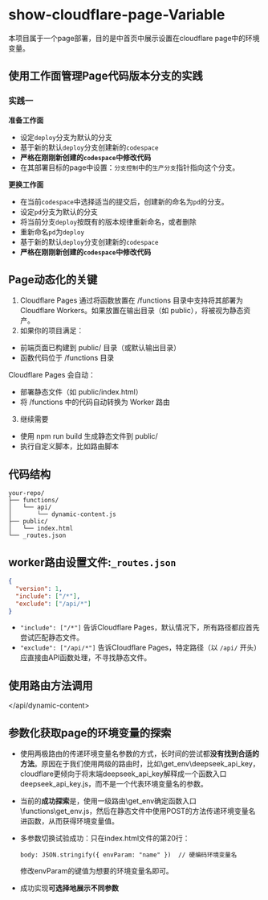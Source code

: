 # show-cloudflare-page-Variable
本项目属于一个page部署，目的是中首页中展示设置在cloudflare page中的环境变量。
## 使用工作面管理Page代码版本分支的实践
### 实践一    
**准备工作面**
- 设定`deploy`分支为默认的分支
- 基于新的默认`deploy`分支创建新的`codespace`
- **严格在刚刚新创建的`codespace`中修改代码**
- 在其部署目标的page中设置：`分支控制`中的`生产分支`指针指向这个分支。 

**更换工作面**
- 在当前`codespace`中选择适当的提交后，创建新的命名为`pd`的分支。 
- 设定`pd`分支为默认的分支
- 将当前分支`deploy`按既有的版本规律重新命名，或者删除
- 重新命名`pd`为`deploy`
- 基于新的默认`deploy`分支创建新的`codespace`
- **严格在刚刚新创建的`codespace`中修改代码**
## Page动态化的关键
1. Cloudflare Pages 通过将函数放置在 /functions 目录中支持将其部署为 Cloudflare Workers。如果放置在输出目录（如 public），将被视为静态资产。
2. 如果你的项目满足：

- 前端页面已构建到 public/ 目录（或默认输出目录）
- 函数代码位于 /functions 目录

Cloudflare Pages 会自动：

- 部署静态文件（如 public/index.html）
- 将 /functions 中的代码自动转换为 Worker 路由
3. 继续需要

- 使用 npm run build 生成静态文件到 public/
- 执行自定义脚本，比如路由脚本
## 代码结构
```
your-repo/
├── functions/
│   └── api/
│       └── dynamic-content.js
├── public/
│   └── index.html
└── _routes.json
```
## worker路由设置文件:`_routes.json`
```json
{
  "version": 1,
  "include": ["/*"],
  "exclude": ["/api/*"]
}
```
- `"include": ["/*"]` 告诉Cloudflare Pages，默认情况下，所有路径都应首先尝试匹配静态文件。
- `"exclude": ["/api/*"]` 告诉Cloudflare Pages，特定路径（以 `/api/` 开头）应直接由API函数处理，不寻找静态文件。
## 使用路由方法调用
</api/dynamic-content>
## 参数化获取page的环境变量的探索
- 使用两极路由的传递环境变量名参数的方式，长时间的尝试都**没有找到合适的方法**。原因在于我们使用两级的路由时，比如\get_env\deepseek_api_key，cloudflare更倾向于将末端deepseek_api_key解释成一个函数入口deepseek_api_key.js，而不是一个代表环境变量名的参数。
- 当前的**成功探索**是，使用一级路由\get_env确定函数入口\functions\get_env.js，然后在静态文件中使用POST的方法传递环境变量名进函数，从而获得环境变量值。
- 多参数切换试验成功：只在index.html文件的第20行：
  ```
  body: JSON.stringify({ envParam: "name" })  // 硬编码环境变量名
  ```
  修改envParam的键值为想要的环境变量名即可。

- 成功实现**可选择地展示不同参数**
